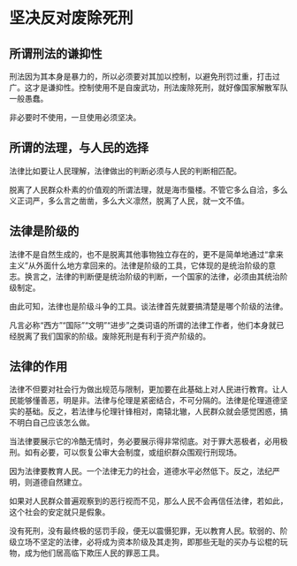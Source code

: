 # 坚决反对废除死刑

## 所谓刑法的谦抑性

刑法因为其本身是暴力的，所以必须要对其加以控制，以避免刑罚过重，打击过广。这才是谦抑性。控制使用不是自废武功，刑法废除死刑，就好像国家解散军队一般愚蠢。

非必要时不使用，一旦使用必须坚决。

## 所谓的法理，与人民的选择

法律比如要让人民理解，法律做出的判断必须与人民的判断相匹配。

脱离了人民群众朴素的价值观的所谓法理，就是海市蜃楼。不管它多么自洽，多么义正词严，多么言之凿凿，多么大义凛然，脱离了人民，就一文不值。

## 法律是阶级的

法律不是自然生成的，也不是脱离其他事物独立存在的，更不是简单地通过“拿来主义”从外面什么地方拿回来的。法律是阶级的工具，它体现的是统治阶级的意志。换言之，法律的判断便是统治阶级的判断，一个国家的法律，必须由其统治阶级制定。

由此可知，法律也是阶级斗争的工具。谈法律首先就要搞清楚是哪个阶级的法律。

凡言必称“西方”“国际”“文明”“进步”之类词语的所谓的法律工作者，他们本身就已经脱离了我们国家的阶级。废除死刑是有利于资产阶级的。

## 法律的作用

法律不但要对社会行为做出规范与限制，更加要在此基础上对人民进行教育。让人民能够懂善恶，明是非。法律与伦理是紧密结合，不可分隔的。法律是伦理道德坚实的基础。反之，若法律与伦理针锋相对，南辕北辙，人民群众就会感觉困惑，搞不明白自己应该怎么做。

当法律要展示它的冷酷无情时，务必要展示得非常彻底。对于罪大恶极者，必用极刑。如有必要，可以恢复公审大会制度，或组织群众围观行刑现场。

因为法律要教育人民。一个法律无力的社会，道德水平必然低下。反之，法纪严明，则道德自然建立。

如果对人民群众普遍观察到的恶行视而不见，那么人民不会再信任法律，若如此，这个社会的安定就只是假象。

没有死刑，没有最终极的惩罚手段，便无以震慑犯罪，无以教育人民。软弱的、阶级立场不坚定的法律，必将成为资本阶级及其走狗，即那些无耻的买办与讼棍的玩物，成为他们居高临下欺压人民的罪恶工具。
